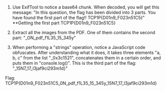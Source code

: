 1. Use ExifTool to notice a base64 chunk. When decoded, you will get this message: "In this question, the flag has been divided into 3 parts. You have found the first part of the flag!! TCP1P{D01n9_F023n51C5}"
   **Getting the first part TCP1P{D01n9_F023n51C5}

2. Extract all the images from the PDF. One of them contains the second part: "_ON_pdf_f1L35_15_345y"

3. When performing a "strings" operation, notice a JavaScript code obfuscates. After understanding what it does, it takes three elements "a, b, c" from the list "_0x3c1521", concatenates them in a certain order, and puts them in "console.log()". This is the third part of the flag: "_15N7_17_l3jaf9ci293m1d}"

Flag: TCP1P{D01n9_F023n51C5_0N_pdf_f1L35_15_345y_15N7_17_l3jaf9ci293m1d}

